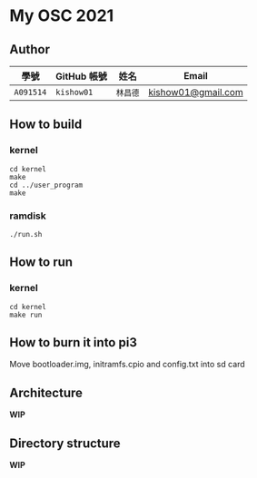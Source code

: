 # My OSC 2021

## Author

| 學號        | GitHub 帳號  | 姓名    | Email                      |
| ---------- | ----------- | ------- | -------------------------- |
| `A091514`  | `kishow01`  | `林昌德` | kishow01@gmail.com         |

## How to build

### kernel
```
cd kernel
make
cd ../user_program
make
```

### ramdisk
```
./run.sh
```

## How to run

### kernel
```
cd kernel
make run
```

## How to burn it into pi3
Move bootloader.img, initramfs.cpio and config.txt into sd card

## Architecture

**WIP**

## Directory structure

**WIP**
